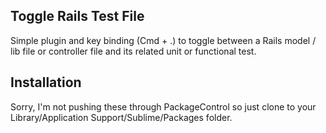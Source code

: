## Toggle Rails Test File

Simple plugin and key binding (Cmd + .) to toggle between a Rails model / lib file or controller file and its related unit or functional test.

## Installation

Sorry, I'm not pushing these through PackageControl so just clone to your Library/Application Support/Sublime/Packages folder.


